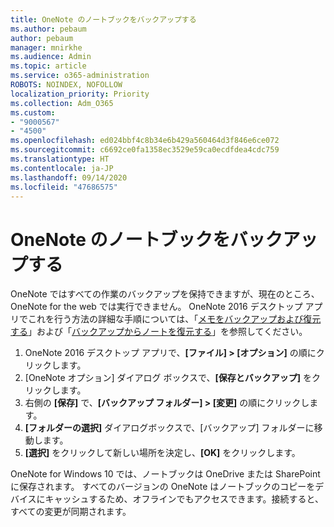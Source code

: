 ```yaml
---
title: OneNote のノートブックをバックアップする
ms.author: pebaum
author: pebaum
manager: mnirkhe
ms.audience: Admin
ms.topic: article
ms.service: o365-administration
ROBOTS: NOINDEX, NOFOLLOW
localization_priority: Priority
ms.collection: Adm_O365
ms.custom:
- "9000567"
- "4500"
ms.openlocfilehash: ed024bbf4c8b34e6b429a560464d3f846e6ce072
ms.sourcegitcommit: c6692ce0fa1358ec3529e59ca0ecdfdea4cdc759
ms.translationtype: HT
ms.contentlocale: ja-JP
ms.lasthandoff: 09/14/2020
ms.locfileid: "47686575"
---
```

# <a name="backup-notebooks-in-onenote"></a>OneNote のノートブックをバックアップする

OneNote ではすべての作業のバックアップを保持できますが、現在のところ、OneNote for the web では実行できません。 OneNote 2016 デスクトップ アプリでこれを行う方法の詳細な手順については、「[メモをバックアップおよび復元する](https://support.office.com/article/back-up-notes-f58b34b0-611d-435e-87fa-7942a1767af4#id0eaabaaa=2016,_2013,_2010)」および「[バックアップからノートを復元する](https://support.microsoft.com/office/5daf9cb0-6769-4998-a5de-f044fdd0d831)」を参照してください。

1. OneNote 2016 デスクトップ アプリで、**[ファイル] > [オプション]** の順にクリックします。
2. [OneNote オプション] ダイアログ ボックスで、**[保存とバックアップ]** をクリックします。
3. 右側の **[保存]** で、**[バックアップ フォルダー] > [変更]** の順にクリックします。
4. **[フォルダーの選択]** ダイアログボックスで、[バックアップ] フォルダーに移動します。
5. **[選択]** をクリックして新しい場所を決定し、**[OK]** をクリックします。

OneNote for Windows 10 では、ノートブックは OneDrive または SharePoint に保存されます。 すべてのバージョンの OneNote はノートブックのコピーをデバイスにキャッシュするため、オフラインでもアクセスできます。接続すると、すべての変更が同期されます。
